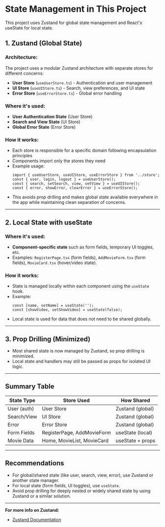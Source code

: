 # State Management in This Project

This project uses Zustand for global state management and React's useState for local state.

## 1. Zustand (Global State)

### Architecture:
The project uses a modular Zustand architecture with separate stores for different concerns:

- **User Store** (`useUserStore.ts`) - Authentication and user management
- **UI Store** (`useUIStore.ts`) - Search, view preferences, and UI state  
- **Error Store** (`useErrorStore.ts`) - Global error handling

### Where it's used:
- **User Authentication State** (User Store)
- **Search and View State** (UI Store)
- **Global Error State** (Error Store)

### How it works:
- Each store is responsible for a specific domain following encapsulation principles
- Components import only the stores they need
- Example usage:
  ```tsx
  import { useUserStore, useUIStore, useErrorStore } from '../store';
  const { user, login, logout } = useUserStore();
  const { search, setSearch, view, setView } = useUIStore();
  const { error, showError, clearError } = useErrorStore();
  ```
- This avoids prop drilling and makes global state available everywhere in the app while maintaining clean separation of concerns.

---

## 2. Local State with useState

### Where it's used:
- **Component-specific state** such as form fields, temporary UI toggles, etc.
- Examples: `RegisterPage.tsx` (form fields), `AddMovieForm.tsx` (form fields), `MovieCard.tsx` (hover/video state).

### How it works:
- State is managed locally within each component using the `useState` hook.
- Example:
  ```tsx
  const [name, setName] = useState('');
  const [showVideo, setShowVideo] = useState(false);
  ```
- Local state is used for data that does not need to be shared globally.

---

## 3. Prop Drilling (Minimized)

- Most shared state is now managed by Zustand, so prop drilling is minimized.
- Local state and handlers may still be passed as props for isolated UI logic.

---

## Summary Table

| State Type         | Store Used                | How Shared                |
|--------------------|---------------------------|---------------------------|
| User (auth)        | User Store                | Zustand (global)          |
| Search/View        | UI Store                  | Zustand (global)          |
| Error              | Error Store               | Zustand (global)          |
| Form Fields        | RegisterPage, AddMovieForm| useState (local)          |
| Movie Data         | Home, MovieList, MovieCard| useState + props          |

---

## Recommendations
- For global/shared state (like user, search, view, error), use Zustand or another state manager.
- For local state (form fields, UI toggles), use `useState`.
- Avoid prop drilling for deeply nested or widely shared state by using Zustand or a similar solution.

---

**For more info on Zustand:**
- [Zustand Documentation](https://docs.pmnd.rs/zustand/getting-started/introduction)
